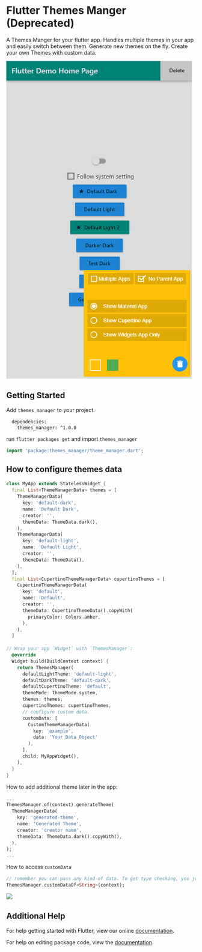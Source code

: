 # Flutter Themes Manger (Deprecated)

A Themes Manger for your flutter app. Handles multiple themes in your app and easily switch between them. Generate new themes on the fly. Create your own Themes with custom data.

![](https://github.com/sanihaq/themes_manager/blob/master/assets/themes_manager.gif)

## Getting Started

Add `themes_manager` to your project.
```
  dependencies:
    themes_manager: ^1.0.0
```

run `flutter packages get` and import `themes_manager`
```dart
import 'package:themes_manager/theme_manager.dart';
```

## How to configure themes data


```dart
class MyApp extends StatelessWidget {
  final List<ThemeManagerData> themes = [
    ThemeManagerData(
      key: 'default-dark',
      name: 'Default Dark',
      creator: '',
      themeData: ThemeData.dark(),
    ),
    ThemeManagerData(
      key: 'default-light',
      name: 'Default Light',
      creator: '',
      themeData: ThemeData(),
    ),
  ];
  final List<CupertinoThemeManagerData> cupertinoThemes = [
    CupertinoThemeManagerData(
      key: 'default',
      name: 'Default',
      creator: '',
      themeData: CupertinoThemeData().copyWith(
        primaryColor: Colors.amber,
      ),
    ),
  ]

// Wrap your app `Widget` with `ThemesManager`:
  @override
  Widget build(BuildContext context) {
    return ThemesManager(
      defaultLightTheme: 'default-light',
      defaultDarkTheme: 'default-dark',
      defaultCupertinoTheme: 'default',
      themeMode: ThemeMode.system,
      themes: themes,
      cupertinoThemes: cupertinoThemes,
      // configure custom data.
      customData: [
        CustomThemeManagerData(
          key: 'example',
          data: 'Your Data Object'
        ),
      ],
      child: MyAppWidget(),
    ),
  }
}
```

How to add additional theme later in the app:

```dart
...
ThemesManager.of(context).generateTheme(
  ThemeManagerData(
    key: 'generated-theme',
    name: 'Generated Theme',
    creator: 'creator name',
    themeData: ThemeData.dark().copyWith(),
  ),
);
...
```

How to access `customData`
```dart
// remember you can pass any kind of data. To get type checking, you just need to pass the data type while getting that data.
ThemesManager.customDataOf<String>(context);
```

![](https://github.com/sanihaq/themes_manager/blob/master/assets/example2.png)

## Additional Help

For help getting started with Flutter, view our online [documentation](https://flutter.io/).

For help on editing package code, view the [documentation](https://flutter.io/developing-packages/).